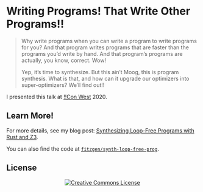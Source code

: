 # Writing Programs! That Write Other Programs!!

> Why write programs when you can write a program to write programs for you? And
> that program writes programs that are faster than the programs you’d write by
> hand. And that program’s programs are actually, you know, correct. Wow!
>
> Yep, it’s time to synthesize. But this ain’t Moog, this is program
> synthesis. What is that, and how can it upgrade our optimizers into
> super-optimizers? We’ll find out!!

I presented this talk at [!!Con West](http://bangbangcon.com/west/) 2020.

## Learn More!

For more details, see my blog post: [Synthesizing Loop-Free Programs with Rust
and
Z3](https://fitzgeraldnick.com/2020/01/13/synthesizing-loop-free-programs.html).

You can also find the code at
[`fitzgen/synth-loop-free-prog`](https://github.com/fitzgen/synth-loop-free-prog).

## License

<div align="center">
  <a rel="license" href="http://creativecommons.org/licenses/by-sa/4.0/">
    <img alt="Creative Commons License" style="border-width:0" src="https://licensebuttons.net/l/by-sa/4.0/88x31.png" />
  </a>
</div>
